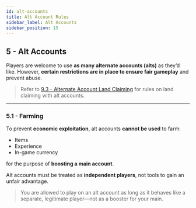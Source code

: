 ```yaml
---
id: alt-accounts
title: Alt Account Rules
sidebar_label: Alt Accounts
sidebar_position: 15
---
```


## 5 - Alt Accounts

Players are welcome to use **as many alternate accounts (alts)** as they’d like. However, **certain restrictions are in place to ensure fair gameplay** and prevent abuse.

> Refer to [9.3 - Alternate Account Land Claiming](./land-claiming#93-alternate-account-land-claiming) for rules on land claiming with alt accounts.

---

### 5.1 - Farming

To prevent **economic exploitation**, alt accounts **cannot be used** to farm:

- Items  
- Experience  
- In-game currency  

for the purpose of **boosting a main account**.

Alt accounts must be treated as **independent players**, not tools to gain an unfair advantage.

> You are allowed to play on an alt account as long as it behaves like a separate, legitimate player—not as a booster for your main.

